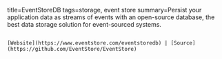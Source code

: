 title=EventStoreDB
tags=storage, event store
summary=Persist your application data as streams of events with an open-source database, the best data storage solution for event-sourced systems.
~~~~~~

[Website](https://www.eventstore.com/eventstoredb) | [Source](https://github.com/EventStore/EventStore)

